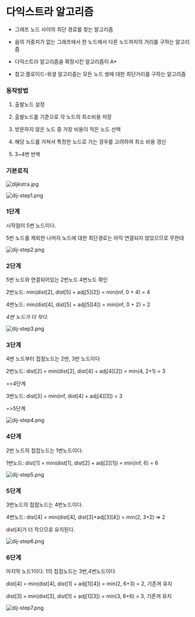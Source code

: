 # 다익스트라 알고리즘

- 그래프 노드 사이의 최단 경로를 찾는 알고리즘

- 음의 가중치가 없는 그래프에서 한 노드에서 다른 노드까지의 거리를 구하는 알고리즘

- 다익스트라 알고리즘을 확장시킨 알고리즘이 A*

- 참고:플로이드-워셜 알고리즘는 모든 노드 쌍에 대한 최단거리를 구하는 알고리즘

### 동작방법

1. 출발노드 설정

2. 출발노드를 기준으로 각 노드의 최소비용 저장

3. 방문하지 않은 노드 중 가장 비용이 적은 노드 선택

4. 해당 노드를 거쳐서 특정한 노드로 가는 경우를 고려하여 최소 비용 갱신

5. 3~4번 반복

### 기본로직

![dijkstra.jpg](/Users/mac/IdeaProjects/todayILearned/algorithm/images/dijkstra.jpg)

![dij-step1.png](/Users/mac/IdeaProjects/todayILearned/algorithm/images/dij-step1.png)

### 1단계

시작점이 5번 노드이다.

5번 노드를 제외한 나머지 노드에 대한 최단경로는 아직 연결되지 않았으므로 무한대

![dij-step2.png](/Users/mac/IdeaProjects/todayILearned/algorithm/images/dij-step2.png)

### 2단계

5번 노드와 연결되어있는 2번노드 4번노드 확인

2번노드: min(dist[2], dist[5] + adj[5][2]) = min(inf, 0 + 4) = 4

4번노드: min(dist[4], dist[5] + adj[5][4]) = min(inf, 0 + 2) = 2

*4번 노드가 더 작다.*



![dij-step3.png](/Users/mac/IdeaProjects/todayILearned/algorithm/images/dij-step3.png)

### 3단계

4번 노드부터 접점노드는 2번, 3번 노드이다

2번노드: dist[2] = min(dist[2], dist[4] + adj[4][2]) = min(4, 2+1) = 3 

  =>4단계

3번노드: dist[3] = min(inf, dist[4] + adj[4][3]) = 3 

  =>5단계



![dij-step4.png](/Users/mac/IdeaProjects/todayILearned/algorithm/images/dij-step4.png)

### 4단계

2번 노드의 접접노드는 1번노드이다.

1번노드: dist[1] = min(dist[1], dist[2] + adj[2][1]) = min(inf, 6) = 6

![dij-step5.png](/Users/mac/IdeaProjects/todayILearned/algorithm/images/dij-step5.png)

### 5단계

3번노드의 접점노드는 4번노드이다.

4번노드: dist[4] = min(dist[4], dist[3]+adj[3][4]) = min(2, 3+2) => 2

dist[4]가 더 작으므로 유지된다.



![dij-step6.png](/Users/mac/IdeaProjects/todayILearned/algorithm/images/dij-step6.png)

### 6단계

마지막 노드1이다. 1의 접점노드는 3번,4번노드이다

dist[4] = min(dist[4], dist[1] + adj[1][4])  = min(2, 6+3) = 2, 기존꺼 유지

dist[3] = min(dist[3], dist[1] + adj[1][3]) = min(3, 6+6) = 3, 기존꺼 유지



![dij-step7.png](/Users/mac/IdeaProjects/todayILearned/algorithm/images/dij-step7.png)



# 
